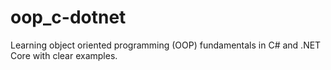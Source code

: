 # oop_c-dotnet
Learning object oriented programming (OOP) fundamentals in C# and .NET Core with clear examples.
